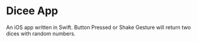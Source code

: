 Dicee App
========
An iOS app written in Swift. Button Pressed or Shake Gesture will return two dices with random numbers.



